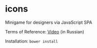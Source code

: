 icons
=====

Minigame for designers via JavaScript SPA

Terms of Reference: [Video](https://www.dropbox.com/s/8h47hc258pj5r6k/how%20the%20game%20works.mp4) (in Russian)

Installation: `bower install`
